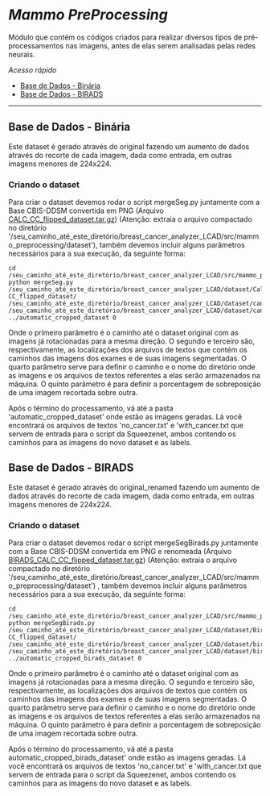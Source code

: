 # _Mammo_ _PreProcessing_

Módulo que contém os códigos criados para realizar diversos tipos de pré-processamentos nas imagens, antes de elas serem analisadas pelas redes neurais.

*Acesso rápido*
- [Base de Dados - Binária](https://github.com/LCAD-UFES/breast_cancer_analyzer_LCAD/tree/master/src/mammo_preprocessing#Base-de-Dados---Binária)
- [Base de Dados - BIRADS](https://github.com/LCAD-UFES/breast_cancer_analyzer_LCAD/tree/master/src/mammo_preprocessing#Base-de-Dados---BIRADS)

--- 

## Base de Dados - Binária

Este dataset é gerado através do original fazendo um aumento de dados através do recorte de cada imagem, dada como entrada, em outras imagens menores de 224x224.   

### Criando o dataset

Para criar o dataset devemos rodar o script mergeSeg.py juntamente com a Base CBIS-DDSM convertida em PNG (Arquivo [CALC_CC_flipped_dataset.tar.gz](https://drive.google.com/open?id=1Q3WGOcVmnrY21_Pf7RckzSZSfr3nqsPh)) (Atenção: extraia o arquivo compactado no diretório '/seu_caminho_até_este_diretório/breast_cancer_analyzer_LCAD/src/mammo_preprocessing/dataset'), também devemos incluir alguns parâmetros necessários para a sua execução, da seguinte forma:

```
cd /seu_caminho_até_este_diretório/breast_cancer_analyzer_LCAD/src/mammo_preprocessing/
python mergeSeg.py /seu_caminho_até_este_diretório/breast_cancer_analyzer_LCAD/dataset/Calc-CC_flipped_dataset/ /seu_caminho_até_este_diretório/breast_cancer_analyzer_LCAD/dataset/cancer_tissue_dataset/aux_files/mamografias_completas.txt /seu_caminho_até_este_diretório/breast_cancer_analyzer_LCAD/dataset/cancer_tissue_dataset/aux_files/mamografias_segmentadas.txt ../automatic_cropped_dataset 0
```  
Onde o primeiro parâmetro é o caminho até o dataset original com as imagens já rotacionadas para a mesma direção. O segundo e terceiro são, respectivamente, as localizações dos arquivos de textos que contém os caminhos das imagens dos exames e de suas imagens segmentadas. O quarto parâmetro serve para definir o caminho e o nome do diretório onde as imagens e os arquivos de textos referentes a elas serão armazenados na máquina. O quinto parâmetro é para definir a porcentagem de sobreposição de uma imagem recortada sobre outra. 

Após o término do processamento, vá até a pasta 'automatic_cropped_dataset' onde estão as imagens geradas. Lá você encontrará os arquivos de textos 'no_cancer.txt' e 'with_cancer.txt que servem de entrada para o script da Squeezenet, ambos contendo os caminhos para as imagens do novo dataset e as labels.  


## Base de Dados - BIRADS 

Este dataset é gerado através do original_renamed fazendo um aumento de dados através do recorte de cada imagem, dada como entrada, em outras imagens menores de 224x224.   

### Criando o dataset

Para criar o dataset devemos rodar o script mergeSegBirads.py juntamente com a Base CBIS-DDSM convertida em PNG e renomeada (Arquivo [BIRADS_CALC_CC_flipped_dataset.tar.gz](https://drive.google.com/open?id=13CVQu9kr74-OLVkO_gP7xKHGn-fFUVPc)) (Atenção: extraia o arquivo compactado no diretório '/seu_caminho_até_este_diretório/breast_cancer_analyzer_LCAD/src/mammo_preprocessing/dataset') , também devemos incluir alguns parâmetros necessários para a sua execução, da seguinte forma:

```
cd /seu_caminho_até_este_diretório/breast_cancer_analyzer_LCAD/src/mammo_preprocessing/
python mergeSegBirads.py /seu_caminho_até_este_diretório/breast_cancer_analyzer_LCAD/dataset/Birads_Calc-CC_flipped_dataset/ /seu_caminho_até_este_diretório/breast_cancer_analyzer_LCAD/dataset/birads_dataset/aux_files/mamografias_completas.txt /seu_caminho_até_este_diretório/breast_cancer_analyzer_LCAD/dataset/birads_tissue_dataset/aux_files/mamografias_segmentadas.txt ../automatic_cropped_birads_dataset 0
```  
Onde o primeiro parâmetro é o caminho até o dataset original com as imagens já rotacionadas para a mesma direção. O segundo e terceiro são, respectivamente, as localizações dos arquivos de textos que contém os caminhos das imagens dos exames e de suas imagens segmentadas. O quarto parâmetro serve para definir o caminho e o nome do diretório onde as imagens e os arquivos de textos referentes a elas serão armazenados na máquina. O quinto parâmetro é para definir a porcentagem de sobreposição de uma imagem recortada sobre outra. 

Após o término do processamento, vá até a pasta automatic_cropped_birads_dataset' onde estão as imagens geradas. Lá você encontrará os arquivos de textos 'no_cancer.txt' e 'with_cancer.txt que servem de entrada para o script da Squeezenet, ambos contendo os caminhos para as imagens do novo dataset e as labels.  



